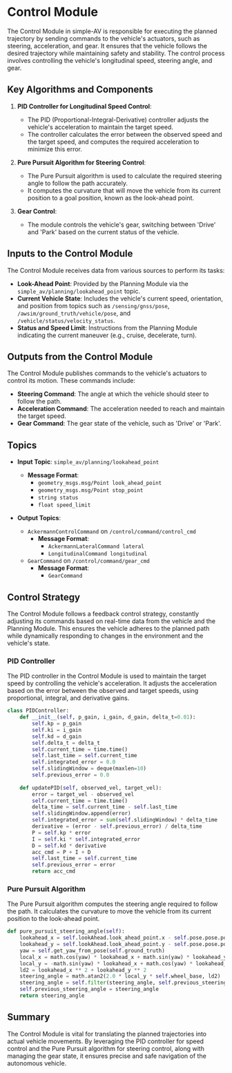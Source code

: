 # Control Module

The Control Module in simple-AV is responsible for executing the planned trajectory by sending commands to the vehicle's actuators, such as steering, acceleration, and gear. It ensures that the vehicle follows the desired trajectory while maintaining safety and stability. The control process involves controlling the vehicle's longitudinal speed, steering angle, and gear.

## Key Algorithms and Components

1. **PID Controller for Longitudinal Speed Control**:
    - The PID (Proportional-Integral-Derivative) controller adjusts the vehicle's acceleration to maintain the target speed.
    - The controller calculates the error between the observed speed and the target speed, and computes the required acceleration to minimize this error.

2. **Pure Pursuit Algorithm for Steering Control**:
    - The Pure Pursuit algorithm is used to calculate the required steering angle to follow the path accurately.
    - It computes the curvature that will move the vehicle from its current position to a goal position, known as the look-ahead point.

3. **Gear Control**:
    - The module controls the vehicle's gear, switching between 'Drive' and 'Park' based on the current status of the vehicle.

## Inputs to the Control Module

The Control Module receives data from various sources to perform its tasks:

- **Look-Ahead Point**: Provided by the Planning Module via the `simple_av/planning/lookahead_point` topic.
- **Current Vehicle State**: Includes the vehicle's current speed, orientation, and position from topics such as `/sensing/gnss/pose`, `/awsim/ground_truth/vehicle/pose`, and `/vehicle/status/velocity_status`.
- **Status and Speed Limit**: Instructions from the Planning Module indicating the current maneuver (e.g., cruise, decelerate, turn).

## Outputs from the Control Module

The Control Module publishes commands to the vehicle's actuators to control its motion. These commands include:

- **Steering Command**: The angle at which the vehicle should steer to follow the path.
- **Acceleration Command**: The acceleration needed to reach and maintain the target speed.
- **Gear Command**: The gear state of the vehicle, such as 'Drive' or 'Park'.

## Topics

- **Input Topic**: `simple_av/planning/lookahead_point`
  - **Message Format**:
    - `geometry_msgs.msg/Point look_ahead_point`
    - `geometry_msgs.msg/Point stop_point`
    - `string status`
    - `float speed_limit`

- **Output Topics**: 
  - `AckermannControlCommand` on `/control/command/control_cmd`
    - **Message Format**:
      - `AckermannLateralCommand lateral`
      - `LongitudinalCommand longitudinal`
  - `GearCommand` on `/control/command/gear_cmd`
    - **Message Format**:
      - `GearCommand`

## Control Strategy

The Control Module follows a feedback control strategy, constantly adjusting its commands based on real-time data from the vehicle and the Planning Module. This ensures the vehicle adheres to the planned path while dynamically responding to changes in the environment and the vehicle's state.

### PID Controller

The PID controller in the Control Module is used to maintain the target speed by controlling the vehicle's acceleration. It adjusts the acceleration based on the error between the observed and target speeds, using proportional, integral, and derivative gains.

```python
class PIDController:
    def __init__(self, p_gain, i_gain, d_gain, delta_t=0.01):
        self.kp = p_gain
        self.ki = i_gain
        self.kd = d_gain
        self.delta_t = delta_t
        self.current_time = time.time()
        self.last_time = self.current_time
        self.integrated_error = 0.0
        self.slidingWindow = deque(maxlen=10)
        self.previous_error = 0.0
    
    def updatePID(self, observed_vel, target_vel):
        error = target_vel - observed_vel
        self.current_time = time.time()
        delta_time = self.current_time - self.last_time
        self.slidingWindow.append(error)
        self.integrated_error = sum(self.slidingWindow) * delta_time
        derivative = (error - self.previous_error) / delta_time
        P = self.kp * error
        I = self.ki * self.integrated_error
        D = self.kd * derivative
        acc_cmd = P + I + D
        self.last_time = self.current_time
        self.previous_error = error
        return acc_cmd
```

### Pure Pursuit Algorithm

The Pure Pursuit algorithm computes the steering angle required to follow the path. It calculates the curvature to move the vehicle from its current position to the look-ahead point.

```python
def pure_pursuit_steering_angle(self):
    lookahead_x = self.lookAhead.look_ahead_point.x - self.pose.pose.position.x
    lookahead_y = self.lookAhead.look_ahead_point.y - self.pose.pose.position.y
    yaw = self.get_yaw_from_pose(self.ground_truth)
    local_x = math.cos(yaw) * lookahead_x + math.sin(yaw) * lookahead_y
    local_y = -math.sin(yaw) * lookahead_x + math.cos(yaw) * lookahead_y
    ld2 = lookahead_x ** 2 + lookahead_y ** 2
    steering_angle = math.atan2(2.0 * local_y * self.wheel_base, ld2)
    steering_angle = self.filter(steering_angle, self.previous_steering_angle, self.steering_gain)
    self.previous_steering_angle = steering_angle
    return steering_angle
```

## Summary
The Control Module is vital for translating the planned trajectories into actual vehicle movements. By leveraging the PID controller for speed control and the Pure Pursuit algorithm for steering control, along with managing the gear state, it ensures precise and safe navigation of the autonomous vehicle.